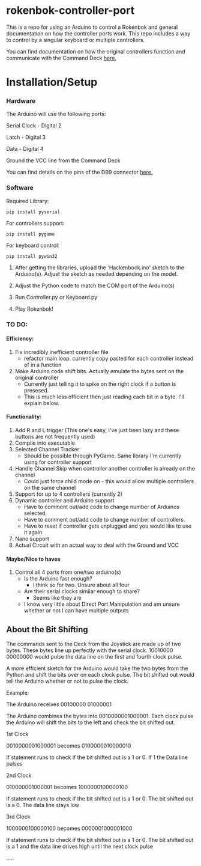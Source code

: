 # rokenbok-controller-port
This is a repo for using an Arduino to control a Rokenbok and general documentation on how the controller ports work. This repo includes a way to control by a singular keyboard or multiple controllers. 

You can find documentation on how the original controllers function and communicate with the Command Deck  [here.](Documentation/controller-port.md)



# Installation/Setup
### Hardware

The Arduino will use the following ports:

Serial Clock - Digital 2

Latch - Digital 3

Data - Digital 4

Ground the VCC line from the Command Deck 

You can find details on the pins of the DB9 connector [here.](Documentation/DB9Pinout.txt)

### Software
Required Library:

```pip install pyserial```

For controllers support:

```pip install pygame```

For keyboard control:

```pip install pywin32```

1. After getting the libraries, upload the 'Hackenbock.ino' sketch to the Arduino(s). Adjust the sketch as needed depending on the model. 

2. Adjust the Python code to match the COM port of the Arduino(s)

3. Run Controller.py or Keyboard.py

4. Play Rokenbok!

### TO DO:

#### Efficiency:
1. Fix incredibly inefficient controller file 
   - refactor main loop. currently copy pasted for each controller instead of in a function
2. Make Arduino code shift bits. Actually emulate the bytes sent on the original controller
   - Currently just telling it to spike on the right clock if a button is presesed. 
   - This is much less efficient then just reading each bit in a byte. I'll explain below.

#### Functionality: 

1. Add R and L trigger (This one's easy, I've just been lazy and these buttons are not frequently used)
2. Compile into executable
3. Selected Channel Tracker
   - Should be possible through PyGame. Same library I'm currently using for controller support
4. Handle Channel Skip when controller another controller is already on the channel
   - Could just force child mode on - this would allow multiple controllers on the same channel
5. Support for up to 4 controllers (currently 2)
6. Dynamic controller and Arduino support
   - Have to comment out/add code to change number of Arduinos selected.
   - Have to comment out/add code to change number of controllers.
   - Have to reset if controller gets unplugged and you would like to use it again
7. Nano support
8. Actual Circuit with an actual way to deal with the Ground and VCC

#### Maybe/Nice to haves

1. Control all 4 parts from one/two arduino(s)
   - Is the Arduino fast enough? 
     - I think so for two. Unsure about all four
   - Are their serial clocks similar enough to share?
     - Seems like they are
   - I know very little about Direct Port Manipulation and am unsure whether or not I can have multiple outputs



## About the Bit Shifting

The commands sent to the Deck from the Joystick are made up of two bytes. These bytes line up perfectly with the serial clock. 10010000 00000000 would pulse the data line on the first and fourth clock pulse. 

A more efficient sketch for the Arduino would take the two bytes from the Python and shift the bits over on each clock pulse. The bit shifted out would tell the Arduino whether or not to pulse the clock.

Example:

The Arduino receives 00100000 01000001

The Arduino combines the bytes into 0010000001000001. Each clock pulse the Arduino will shift the bits to the left and check the bit shifted out.

1st Clock

0010000001000001 becomes 0100000010000010

If statement runs to check if the bit shifted out is a 1 or 0. If 1 the Data line pulses

2nd Clock

010000001000001 becomes 1000000100000100

If statement runs to check if the bit shifted out is a 1 or 0. The bit shifted out is a 0. The data line stays low

3rd Clock

1000000100000100 becomes 0000001000001000

If statement runs to check if the bit shifted out is a 1 or 0. The bit shifted out is a 1 and the data line drives high until the next clock pulse

.....
